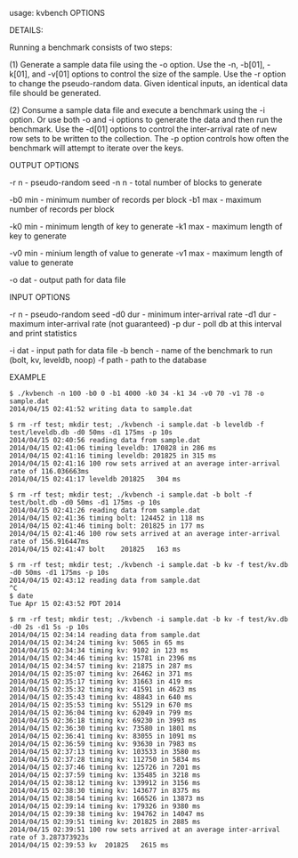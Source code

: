 usage: kvbench OPTIONS

DETAILS:

Running a benchmark consists of two steps:

(1) Generate a sample data file using the -o option.
    Use the -n, -b[01], -k[01], and -v[01] options to control the
    size of the sample.  Use the -r <seed> option to change the
    pseudo-random data.  Given identical inputs, an identical data
    file should be generated.

(2) Consume a sample data file and execute a benchmark using the
    -i option.  Or use both -o and -i options to generate the data
    and then run the benchmark.  Use the -d[01] options to control
    the inter-arrival rate of new row sets to be written to the
    collection.  The -p option controls how often the benchmark
    will attempt to iterate over the keys.

OUTPUT OPTIONS

-r n - pseudo-random seed
-n n - total number of blocks to generate

-b0 min - minimum number of records per block
-b1 max - maximum number of records per block

-k0 min - minimum length of key to generate
-k1 max - maximum length of key to generate

-v0 min - minium length of value to generate
-v1 max - maximum length of value to generate

-o dat - output path for data file

INPUT OPTIONS

-r n    - pseudo-random seed
-d0 dur - minimum inter-arrival rate
-d1 dur - maximum inter-arrival rate (not guaranteed)
-p dur  - poll db at this interval and print statistics

-i dat   - input path for data file
-b bench - name of the benchmark to run (bolt, kv, leveldb, noop)
-f path  - path to the database

EXAMPLE

````
$ ./kvbench -n 100 -b0 0 -b1 4000 -k0 34 -k1 34 -v0 70 -v1 78 -o sample.dat
2014/04/15 02:41:52 writing data to sample.dat

$ rm -rf test; mkdir test; ./kvbench -i sample.dat -b leveldb -f test/leveldb.db -d0 50ms -d1 175ms -p 10s
2014/04/15 02:40:56 reading data from sample.dat
2014/04/15 02:41:06 timing leveldb: 170828 in 286 ms
2014/04/15 02:41:16 timing leveldb: 201825 in 315 ms
2014/04/15 02:41:16 100 row sets arrived at an average inter-arrival rate of 116.036663ms
2014/04/15 02:41:17 leveldb 201825	 304 ms

$ rm -rf test; mkdir test; ./kvbench -i sample.dat -b bolt -f test/bolt.db -d0 50ms -d1 175ms -p 10s
2014/04/15 02:41:26 reading data from sample.dat
2014/04/15 02:41:36 timing bolt: 124452 in 118 ms
2014/04/15 02:41:46 timing bolt: 201825 in 177 ms
2014/04/15 02:41:46 100 row sets arrived at an average inter-arrival rate of 156.916447ms
2014/04/15 02:41:47 bolt    201825	 163 ms

$ rm -rf test; mkdir test; ./kvbench -i sample.dat -b kv -f test/kv.db -d0 50ms -d1 175ms -p 10s
2014/04/15 02:43:12 reading data from sample.dat
^C
$ date
Tue Apr 15 02:43:52 PDT 2014

$ rm -rf test; mkdir test; ./kvbench -i sample.dat -b kv -f test/kv.db -d0 2s -d1 5s -p 10s
2014/04/15 02:34:14 reading data from sample.dat
2014/04/15 02:34:24 timing kv: 5065 in 65 ms
2014/04/15 02:34:34 timing kv: 9102 in 123 ms
2014/04/15 02:34:46 timing kv: 15781 in 2396 ms
2014/04/15 02:34:57 timing kv: 21875 in 287 ms
2014/04/15 02:35:07 timing kv: 26462 in 371 ms
2014/04/15 02:35:17 timing kv: 31663 in 419 ms
2014/04/15 02:35:32 timing kv: 41591 in 4623 ms
2014/04/15 02:35:43 timing kv: 48843 in 640 ms
2014/04/15 02:35:53 timing kv: 55129 in 670 ms
2014/04/15 02:36:04 timing kv: 62049 in 799 ms
2014/04/15 02:36:18 timing kv: 69230 in 3993 ms
2014/04/15 02:36:30 timing kv: 73580 in 1801 ms
2014/04/15 02:36:41 timing kv: 83055 in 1091 ms
2014/04/15 02:36:59 timing kv: 93630 in 7983 ms
2014/04/15 02:37:13 timing kv: 103533 in 3580 ms
2014/04/15 02:37:28 timing kv: 112750 in 5834 ms
2014/04/15 02:37:46 timing kv: 125726 in 7201 ms
2014/04/15 02:37:59 timing kv: 135485 in 3218 ms
2014/04/15 02:38:12 timing kv: 139912 in 3156 ms
2014/04/15 02:38:30 timing kv: 143677 in 8375 ms
2014/04/15 02:38:54 timing kv: 166526 in 13873 ms
2014/04/15 02:39:14 timing kv: 179326 in 9380 ms
2014/04/15 02:39:38 timing kv: 194762 in 14047 ms
2014/04/15 02:39:51 timing kv: 201825 in 2885 ms
2014/04/15 02:39:51 100 row sets arrived at an average inter-arrival rate of 3.287373923s
2014/04/15 02:39:53 kv	201825	 2615 ms
````
